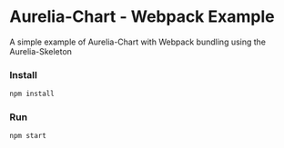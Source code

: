 # Aurelia-Chart - Webpack Example

A simple example of Aurelia-Chart with Webpack bundling using the Aurelia-Skeleton

### Install

```sh
npm install
```

### Run

```sh
npm start
```